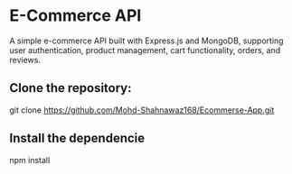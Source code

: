 # E-Commerce API

A simple e-commerce API built with Express.js and MongoDB, supporting user authentication, product management, cart functionality, orders, and reviews.

## Clone the repository:

git clone https://github.com/Mohd-Shahnawaz168/Ecommerse-App.git

## Install the dependencie

npm install
